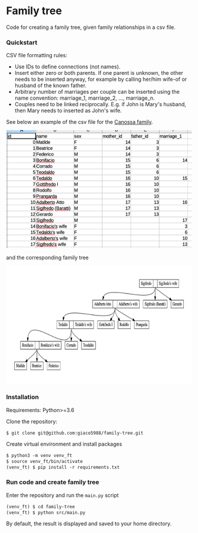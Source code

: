 # Family tree
Code for creating a family tree, given family relationships in a csv file.

### Quickstart

CSV file formatting rules:
* Use IDs to define connections (not names).
* Insert either zero or both parents. If one parent is unknown, the other needs to be inserted anyway, for example by
calling her/him wife-of or husband of the known father.
* Arbitrary number of marriages per couple can be inserted using the name convention: marriage_1, marriage_2, ..., 
marriage_n.
* Couples need to be linked reciprocally. E.g. if John is Mary's husband, then Mary needs to inserted as John's wife.

See below an example of the csv file for the [Canossa family](https://it.wikipedia.org/wiki/Canossa_(famiglia)#Genealogia_essenziale).

<img src="docs/sample_csv.png" height="320">

and the corresponding family tree

<img src="docs/sample_render.png" height="320">

### Installation
Requirements: Python>=3.6

Clone the repository:
```bash
$ git clone git@github.com:giaco5988/family-tree.git
```
Create virtual environment and install packages
```
$ python3 -m venv venv_ft
$ source venv_ft/bin/activate
(venv_ft) $ pip install -r requirements.txt
```

### Run code and create family tree

Enter the repository and run the `main.py` script
```
(venv_ft) $ cd family-tree
(venv_ft) $ python src/main.py
```
By default, the result is displayed and saved to your home directory.
